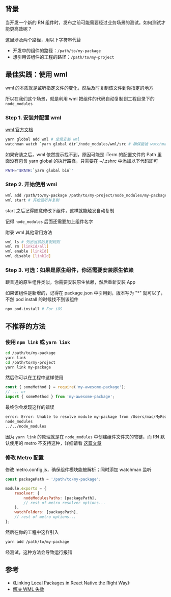 ## 背景
当开发一个新的 RN 组件时，发布之前可能需要经过业务场景的测试。如何测试才能更高效呢？

这里涉及两个路径，用以下字符串代替

+ 开发中的组件的路径：`/path/to/my-package`
+ 想引用该组件的工程的路径：`/path/to/my-project`

## 最佳实践：使用 wml
wml 的本质就是监听指定文件的变化，然后及时复制该文件到你指定的地方

所以在我们这个场景，就是利用 wml 把组件的代码自动复制到工程目录下的 `node_modules`

### Step 1. 安装并配置 wml
[wml 官方文档](https://github.com/wix-incubator/wml)

```sh
yarn global add wml # 全局安装 wml
watchman watch `yarn global dir`/node_modules/wml/src # 确保能被 watchman 监听
```

如果安装之后，wml 依然提示找不到，原因可能是 iTerm 的配置文件的 Path 里面没有包含 yarn global 的执行路径，只需要在 ~/.zshrc 中添加以下代码即可

```sh
PATH="$PATH:`yarn global bin`"
```

### Step 2. 开始使用 wml
```sh
wml add /path/to/my-package /path/to/my-project/node_modules/my-package #指定复制规则
wml start # 开始监听并复制
```

start 之后记得随意修改下组件，这样就能触发自动复制

记得 `node_modules` 后面还需要加上组件名字

附录 wml 其他常用方法

```sh
wml ls # 列出当前的复制规则
wml rm [linkId/all]
wml enable [linkId]
wml disable [linkId]
```

### Step 3. 可选：如果是原生组件，你还需要安装原生依赖

跟普通的原生组件类似，你需要安装原生依赖，然后重新安装 App

如果该组件是新增的，记得在 package.json 中引用到，版本写为 "*" 就可以了，不然 pod install 的时候找不到该组件

```sh
npx pod-install # For iOS
```


## 不推荐的方法
### 使用 `npm link` 或 `yarn link`
```sh
cd /path/to/my-package
yarn link
cd /path/to/my-project
yarn link my-package
```

然后你可以在工程中这样使用

```js
const { someMethod } = require('my-awesome-package');
// ... or
import { someMethod } from 'my-awesome-package';
```

最终你会发现这样的错误

```sh
error: Error: Unable to resolve module my-package from /Users/mac/MyReactNativeApp/src/App.tsx: my-package could not be found within the project or in these directories:
node_modules
../../node_modules
```

因为 `yarn link` 的原理就是在 `node_modules` 中创建组件文件夹的软链，而 RN 默认使用的 metro 不支持这种，详细请看 [这篇文章](https://github.com/facebook/metro/issues/1)

### 修改 Metro 配置
修改 metro.config.js，确保组件模块能被解析；同时添加 watchman 监听

```js
const packagePath = '/path/to/my-package';

module.exports = {
    resolver: {
        nodeModulesPaths: [packagePath],
        // rest of metro resolver options...
    },
    watchFolders: [packagePath],
    // rest of metro options...
};
```

然后在你的工程中这样引入

```sh
yarn add /path/to/my-package
```

经测试，这种方法会导致运行报错

## 参考
+ [《Linking Local Packages in React Native the Right Way》](https://medium.com/@alielmajdaoui/linking-local-packages-in-react-native-the-right-way-2ac6587dcfa2)
+ [解决 WML 失效](https://github.com/wix-incubator/wml/issues/48)